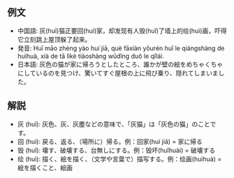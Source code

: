 ## 例文
* 中国語: 灰(huī)猫正要回(huí)家，却发现有人毁(huǐ)了墙上的绘(huì)画，吓得它立刻跳上屋顶躲了起来。
* 発音: Huī māo zhèng yào huí jiā, què fāxiàn yǒurén huǐ le qiángshàng de huìhuà, xià de tā lìkè tiàoshàng wūdǐng duǒ le qǐlái.
* 日本語: 灰色の猫が家に帰ろうとしたところ、誰かが壁の絵をめちゃくちゃにしているのを見つけ、驚いてすぐ屋根の上に飛び乗り、隠れてしまいました。

## 解説
* 灰 (huī): 灰色、灰、灰塵などの意味で、「灰猫」は「灰色の猫」のことです。
* 回 (huí): 戻る、返る、（場所に）帰る。例：回家(huí jiā) = 家に帰る
* 毁 (huǐ): 壊す、破壊する、台無しにする。例：毁坏(huǐhuài) = 破壊する
* 绘 (huì): 描く、絵を描く、（文学や言葉で）描写する。例：绘画(huìhuà) = 絵を描くこと、絵画
